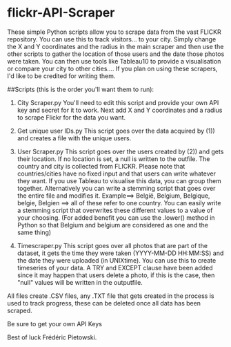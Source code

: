 # flickr-API-Scraper
These simple Python scripts allow you to scrape data from the vast FLICKR repository. You can use this to track visitors... to your city. Simply change the X and Y coordinates and the radius in the main scraper and then use the other scripts to gather the location of those users and the date those photos were taken. You can then use tools like Tableau10 to provide a visualisation or compare your city to other cities.... If you plan on using these scrapers, I'd like to be credited for writing them. 


##Scripts (this is the order you'll want them to run):
1) City Scraper.py
You'll need to edit this script and provide your own API key and secret for it to work. Next add X and Y coordinates and a radius to scrape Flickr for the data you want.

2) Get unique user IDs.py
This script goes over the data acquired by (1)) and creates a file with the unique users.

3) User Scraper.py
This script goes over the users created by (2)) and gets their location. If no location is set, a null is written to the outfile. The country and city is collected from FLICKR. Please note that countries/cities have no fixed input and that users can write whatever they want. If you use Tableau to visualise this data, you can group them together. Alternatively you can write a stemming script that goes over the entire file and modifies it.
  Example==> België, Belgium, Belgique, belgie, Belgien ==> all of these refer to one country. You can easily write a stemming script that overwrites these different values to a value of your choosing. (For added benefit you can use the .lower() method in Python so that Belgium and belgium are considered as one and the same thing)
  
4) Timescraper.py
This script goes over all photos that are part of the dataset, it gets the time they were taken (YYYY-MM-DD HH:MM:SS) and the date they were uploaded (in UNIXtime). You can use this to create timeseries of your data. A TRY and EXCEPT clause have been added since it may happen that users delete a photo, if this is the case, then "null" values will be written in the outputfile.



All files create .CSV files, any .TXT file that gets created in the process is used to track progress, these can be deleted once all data has been scraped.

Be sure to get your own API Keys

Best of luck
Frédéric Pietowski. 
